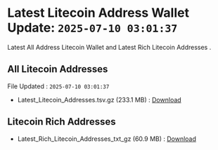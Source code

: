 # Latest Litecoin Address Wallet Update: `2025-07-10 03:01:37`

Latest All Address Litecoin Wallet and Latest Rich Litecoin Addresses .

## All Litecoin Addresses

File Updated : `2025-07-10 03:01:37`

- Latest_Litecoin_Addresses.tsv.gz (233.1 MB) : [Download](https://github.com/Pymmdrza/Rich-Address-Wallet/releases/tag/Litecoin)

## Litecoin Rich Addresses

- Latest_Rich_Litecoin_Addresses_txt_gz (60.9 MB) : [Download](https://github.com/Pymmdrza/Rich-Address-Wallet/releases/tag/Litecoin)
